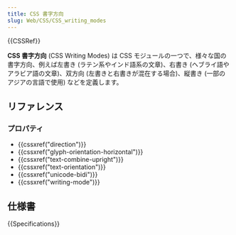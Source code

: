 ```yaml
---
title: CSS 書字方向
slug: Web/CSS/CSS_writing_modes
---
```


{{CSSRef}}

**CSS 書字方向** (CSS Writing Modes) は CSS モジュールの一つで、様々な国の書字方向、例えば左書き (ラテン系やインド語系の文章)、右書き (ヘブライ語やアラビア語の文章)、双方向 (左書きと右書きが混在する場合)、縦書き (一部のアジアの言語で使用) などを定義します。

## リファレンス

### プロパティ

- {{cssxref("direction")}}
- {{cssxref("glyph-orientation-horizontal")}}
- {{cssxref("text-combine-upright")}}
- {{cssxref("text-orientation")}}
- {{cssxref("unicode-bidi")}}
- {{cssxref("writing-mode")}}

## 仕様書

{{Specifications}}
